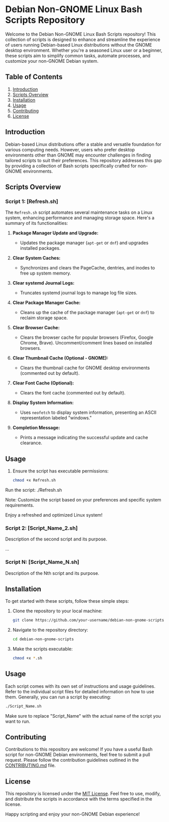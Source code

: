 # Debian Non-GNOME Linux Bash Scripts Repository

Welcome to the Debian Non-GNOME Linux Bash Scripts repository! This collection of scripts is designed to enhance and streamline the experience of users running Debian-based Linux distributions without the GNOME desktop environment. Whether you're a seasoned Linux user or a beginner, these scripts aim to simplify common tasks, automate processes, and customize your non-GNOME Debian system.

## Table of Contents

1. [Introduction](#introduction)
2. [Scripts Overview](#scripts-overview)
3. [Installation](#installation)
4. [Usage](#usage)
5. [Contributing](#contributing)
6. [License](#license)

## Introduction

Debian-based Linux distributions offer a stable and versatile foundation for various computing needs. However, users who prefer desktop environments other than GNOME may encounter challenges in finding tailored scripts to suit their preferences. This repository addresses this gap by providing a collection of Bash scripts specifically crafted for non-GNOME environments.

## Scripts Overview

### Script 1: [Refresh.sh]

The `Refresh.sh` script automates several maintenance tasks on a Linux system, enhancing performance and managing storage space. Here's a summary of its functionalities:

1. **Package Manager Update and Upgrade:**
   - Updates the package manager (`apt-get` or `dnf`) and upgrades installed packages.

2. **Clear System Caches:**
   - Synchronizes and clears the PageCache, dentries, and inodes to free up system memory.

3. **Clear systemd Journal Logs:**
   - Truncates systemd journal logs to manage log file sizes.

4. **Clear Package Manager Cache:**
   - Cleans up the cache of the package manager (`apt-get` or `dnf`) to reclaim storage space.

5. **Clear Browser Cache:**
   - Clears the browser cache for popular browsers (Firefox, Google Chrome, Brave). Uncomment/comment lines based on installed browsers.

6. **Clear Thumbnail Cache (Optional - GNOME):**
   - Clears the thumbnail cache for GNOME desktop environments (commented out by default).

7. **Clear Font Cache (Optional):**
   - Clears the font cache (commented out by default).

8. **Display System Information:**
   - Uses `neofetch` to display system information, presenting an ASCII representation labeled "windows."

9. **Completion Message:**
   - Prints a message indicating the successful update and cache clearance.

## Usage

1. Ensure the script has executable permissions:
   ```bash
   chmod +x Refresh.sh

Run the script:
./Refresh.sh

Note: Customize the script based on your preferences and specific system requirements.

Enjoy a refreshed and optimized Linux system!

### Script 2: [Script_Name_2.sh]

Description of the second script and its purpose.

...

### Script N: [Script_Name_N.sh]

Description of the Nth script and its purpose.

## Installation

To get started with these scripts, follow these simple steps:

1. Clone the repository to your local machine:

   ```bash
   git clone https://github.com/your-username/debian-non-gnome-scripts.git
   ```

2. Navigate to the repository directory:

   ```bash
   cd debian-non-gnome-scripts
   ```

3. Make the scripts executable:

   ```bash
   chmod +x *.sh
   ```

## Usage

Each script comes with its own set of instructions and usage guidelines. Refer to the individual script files for detailed information on how to use them. Generally, you can run a script by executing:

```bash
./Script_Name.sh
```

Make sure to replace "Script_Name" with the actual name of the script you want to run.

## Contributing

Contributions to this repository are welcome! If you have a useful Bash script for non-GNOME Debian environments, feel free to submit a pull request. Please follow the contribution guidelines outlined in the [CONTRIBUTING.md](CONTRIBUTING.md) file.

## License

This repository is licensed under the [MIT License](LICENSE). Feel free to use, modify, and distribute the scripts in accordance with the terms specified in the license.

Happy scripting and enjoy your non-GNOME Debian experience!
